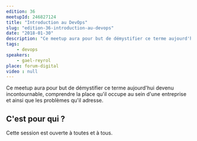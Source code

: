 ```yaml
---
edition: 36
meetupId: 246827124
title: "Introduction au DevOps"
slug: "edition-36-introduction-au-devops"
date: "2018-01-30"
description: "Ce meetup aura pour but de démystifier ce terme aujourd'hui devenu incontournable, comprendre la place qu'il occupe au sein d'une entreprise et ainsi que les problèmes qu'il adresse."
tags:
    - devops
speakers:
    - gael-reyrol
place: forum-digital
video : null
---
```


Ce meetup aura pour but de démystifier ce terme aujourd'hui devenu incontournable, comprendre la place qu'il occupe au sein d'une entreprise et ainsi que les problèmes qu'il adresse.

<!-- more -->

## C'est pour qui ?

Cette session est ouverte à toutes et à tous.
